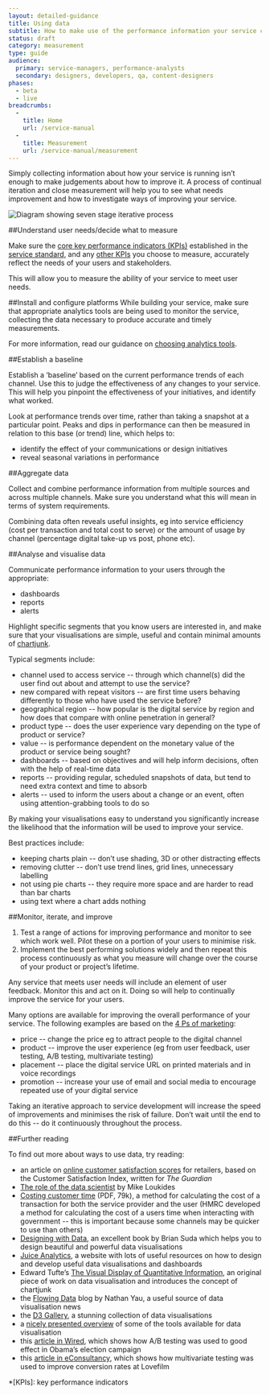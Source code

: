 ```yaml
---
layout: detailed-guidance
title: Using data
subtitle: How to make use of the performance information your service collects
status: draft
category: measurement
type: guide
audience:
  primary: service-managers, performance-analysts
  secondary: designers, developers, qa, content-designers
phases:
  - beta
  - live
breadcrumbs:
  -
    title: Home
    url: /service-manual
  -
    title: Measurement
    url: /service-manual/measurement
---
```


Simply collecting information about how your service is running isn’t enough to make judgements about how to improve it. A process of continual iteration and close measurement will help you to see what needs improvement and how to investigate ways of improving your service.

![Diagram showing seven stage iterative process](/service-manual/assets/images/kpis/monitor.png)

##Understand user needs/decide what to measure

Make sure the [core key performance indicators (KPIs)](/service-manual/measurement#what-will-you-measure) established in the [service standard](/service-manual/digital-by-default/index.html), and any [other KPIs](/service-manual/measurement/other-kpis.html) you choose to measure, accurately reflect the needs of your users and stakeholders.

This will allow you to measure the ability of your service to meet user needs.

##Install and configure platforms
While building your service, make sure that appropriate analytics tools are being used to monitor the service, collecting the data necessary to produce accurate and timely measurements.

For more information, read our guidance on [choosing analytics tools](/service-manual/making-software/analytics-tools.html).

##Establish a baseline

Establish a ‘baseline’ based on the current performance trends of each channel. Use this to judge the effectiveness of any changes to your service. This will help you pinpoint the effectiveness of your initiatives, and identify what worked.

Look at performance trends over time, rather than taking a snapshot at a particular point. Peaks and dips in performance can then be measured in relation to this base (or trend) line, which helps to:

* identify the effect of your communications or design initiatives
* reveal seasonal variations in performance

##Aggregate data

Collect and combine performance information from multiple sources and across multiple channels. Make sure you understand what this will mean in terms of system requirements.

Combining data often reveals useful insights, eg into service efficiency (cost per transaction and total cost to serve) or the amount of usage by channel (percentage digital take-up vs post, phone etc).

##Analyse and visualise data

Communicate performance information to your users through the appropriate:

* dashboards
* reports
* alerts

Highlight specific segments that you know users are interested in, and make sure that your visualisations are simple, useful and contain minimal amounts of [chartjunk](https://en.wikipedia.org/wiki/Chartjunk).

Typical segments include:

* channel used to access service -- through which channel(s) did the user find out about and attempt to use the service?
* new compared with repeat visitors -- are first time users behaving differently to those who have used the service before?
* geographical region -- how popular is the digital service by region and how does that compare with online penetration in general?
* product type -- does the user experience vary depending on the type of product or service?
* value -- is performance dependent on the monetary value of the product or service being sought?
* dashboards -- based on objectives and will help inform decisions, often with the help of real-time data
* reports -- providing regular, scheduled snapshots of data, but tend to need extra context and time to absorb
* alerts -- used to inform the users about a change or an event, often using attention-grabbing tools to do so

By making your visualisations easy to understand you significantly increase the likelihood that the information will be used to improve your service.

Best practices include:

* keeping charts plain -- don’t use shading, 3D or other distracting effects
* removing clutter -- don’t use trend lines, grid lines, unnecessary labelling
* not using pie charts -- they require more space and are harder to read than bar charts
* using text where a chart adds nothing

##Monitor, iterate, and improve

1.    Test a range of actions for improving performance and monitor to see which work well. Pilot these on a portion of your users to minimise risk.
2.    Implement the best performing solutions widely and then repeat this process continuously as what you measure will change over the course of your product or project’s lifetime.

Any service that meets user needs will include an element of user feedback. Monitor this and act on it. Doing so will help to continually improve the service for your users.

Many options are available for improving the overall performance of your service. The following examples are based on the [4 Ps of marketing](https://en.wikipedia.org/wiki/Marketing_mix):

* price -- change the price eg to attract people to the digital channel
* product -- improve the user experience (eg from user feedback, user testing, A/B testing, multivariate testing)
* placement -- place the digital service URL on printed materials and in voice recordings
* promotion -- increase your use of email and social media to encourage repeated use of your digital service

Taking an iterative approach to service development will increase the speed of improvements and minimises the risk of failure. Don’t wait until the end to do this -- do it continuously throughout the process.

##Further reading

To find out more about ways to use data, try reading:

* an article on [online customer satisfaction scores](http://www.theguardian.com/money/2010/dec/22/amazon-top-consumer-satisfaction) for retailers, based on the Customer Satisfaction Index, written for *The Guardian*
* [The role of the data scientist](http://radar.oreilly.com/2010/06/what-is-data-science.html) by Mike Loukides
* [Costing customer time](http://www.hmrc.gov.uk/research/cost-of-time.pdf) (PDF, 79k), a method for calculating the cost of a transaction for both the service provider and the user (HMRC developed a method for calculating the cost of a users time when interacting with government -- this is important because some channels may be quicker to use than others)
* [Designing with Data](http://designingwithdata.co.uk/), an excellent book by Brian Suda which helps you to design beautiful and powerful data visualisations
* [Juice Analytics](http://www.juiceanalytics.com/), a website with lots of useful resources on how to design and develop useful data visualisations and dashboards
* Edward Tufte’s [The Visual Display of Quantitative Information](http://www.edwardtufte.com/tufte/books_vdqi), an original piece of work on data visualisation and introduces the concept of chartjunk
* the [Flowing Data](http://flowingdata.com/) blog by Nathan Yau, a useful source of data visualisation news
* the [D3 Gallery](https://github.com/mbostock/d3/wiki/Gallery), a stunning collection of data visualisations
* a [nicely presented overview](http://selection.datavisualization.ch/) of some of the tools available for data visualisation
* this [article in Wired](http://www.wired.com/2012/04/ff_abtesting/all/1), which shows how A/B testing was used to good effect in Obama’s election campaign
* this [article in eConsultancy](https://econsultancy.com/blog/2454-q-a-lovefilm-s-craig-sullivan-on-a-b-and-multi-variate-testing), which shows how multivariate testing was used to improve conversion rates at Lovefilm

*[KPIs]: key performance indicators
